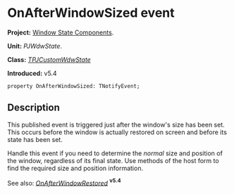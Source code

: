 <a href='Hidden comment: 
$Rev$
$Date$
'></a>

# OnAfterWindowSized event #

**Project:** [Window State Components](WindowStateComponents.md).

**Unit:** _PJWdwState_.

**Class:** _[TPJCustomWdwState](TPJCustomWdwState.md)_

**Introduced:** v5.4

```
property OnAfterWindowSized: TNotifyEvent;
```

## Description ##

This published event is triggered just after the window's size has been set. This occurs before the window is actually restored on screen and before its state has been set.

Handle this event if you need to determine the _normal_ size and position of the window, regardless of its final state. Use methods of the host form to find the required size and position information.

See also: _[OnAfterWindowRestored](TPJCustomWdwStateOnAfterWindowRestored.md)_ **<sup>v5.4</sup>**